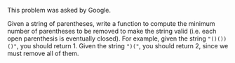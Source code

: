 This problem was asked by Google.

Given a string of parentheses, write a function to compute the minimum number of parentheses to be removed to make the string valid (i.e. each open parenthesis is eventually closed).
For example, given the string `"()())()"`, you should return 1. Given the string `")("`, you should return 2, since we must remove all of them.
